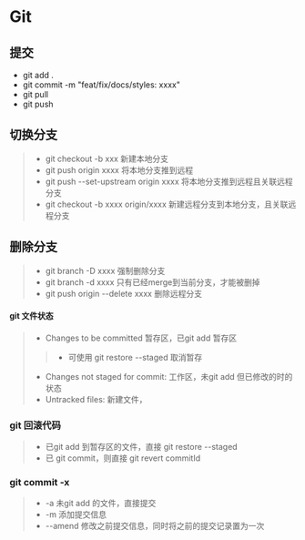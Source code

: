 # Git

## 提交
- git add .
- git commit -m "feat/fix/docs/styles: xxxx"
- git pull
- git push

## 切换分支
>- git checkout -b xxx 新建本地分支
>- git push origin xxxx 将本地分支推到远程
>- git push --set-upstream origin xxxx 将本地分支推到远程且关联远程分支
>- git checkout -b xxxx origin/xxxx 新建远程分支到本地分支，且关联远程分支

## 删除分支
>- git branch -D xxxx 强制删除分支
>- git branch -d xxxx 只有已经merge到当前分支，才能被删掉
>- git push origin --delete xxxx 删除远程分支

#### git 文件状态
>- Changes to be committed 暂存区，已git add 暂存区
>>- 可使用 git restore --staged <file> 取消暂存
>- Changes not staged for commit: 工作区，未git add 但已修改的时的状态
>- Untracked files: 新建文件，

### git 回滚代码
>- 已git add 到暂存区的文件，直接 git restore --staged <file>
>- 已 git commit，则直接 git revert commitId

### git commit -x
>- -a 未git add 的文件，直接提交
>- -m 添加提交信息
>- --amend 修改之前提交信息，同时将之前的提交记录置为一次
